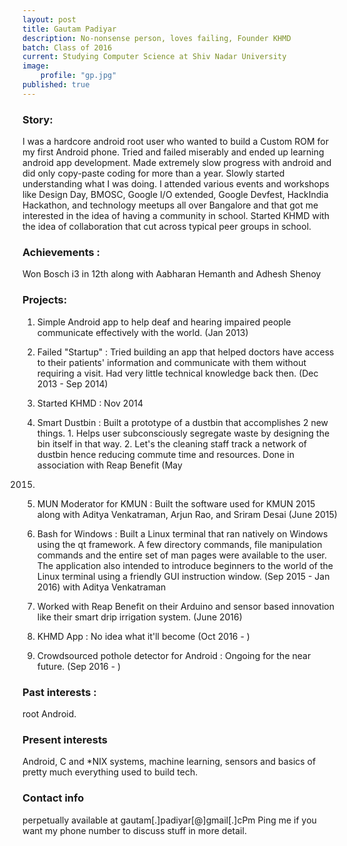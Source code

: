 ```yaml
---
layout: post
title: Gautam Padiyar
description: No-nonsense person, loves failing, Founder KHMD
batch: Class of 2016
current: Studying Computer Science at Shiv Nadar University
image: 
    profile: "gp.jpg"
published: true
---
```

### Story: 

I was a hardcore android root user who wanted to build a Custom ROM for my first Android phone. Tried and failed miserably and ended up learning android app development. Made extremely slow progress with android and did only copy-paste coding for more than a year. Slowly started understanding what I was doing. I attended various events and workshops like Design Day, BMOSC, Google I/O extended, Google Devfest, HackIndia Hackathon, and technology meetups all over Bangalore and that got me interested in the idea of having a community in school. Started KHMD with the idea of collaboration that cut across typical peer groups in school. 

### Achievements : 

Won Bosch i3 in 12th along with Aabharan Hemanth and Adhesh Shenoy

### Projects: 

1. Simple Android app to help deaf and hearing impaired people communicate effectively with the world. (Jan 2013)

2. Failed "Startup" : Tried building an app that helped doctors have access to their patients' information and communicate with them without requiring a visit. Had very little technical knowledge back then. (Dec 2013 - Sep 2014)

3. Started KHMD : Nov 2014

4. Smart Dustbin : Built a prototype of a dustbin that accomplishes 2 new things. 1. Helps user subconsciously segregate waste by designing the bin itself in that way. 2. Let's the cleaning staff track a network of dustbin hence reducing commute time and resources. Done in association with Reap Benefit (May 
2015)

5. MUN Moderator for KMUN : Built the software used for KMUN 2015 along with Aditya Venkatraman, Arjun Rao, and Sriram Desai (June 2015)

6. Bash for Windows : Built a Linux terminal that ran natively on Windows using the qt framework. A few directory commands, file manipulation commands and the entire set of man pages were available to the user. The application also intended to introduce beginners to the world of the Linux terminal using a friendly GUI instruction window. (Sep 2015 - Jan 2016) with Aditya Venkatraman

7. Worked with Reap Benefit on their Arduino and sensor based innovation like their smart drip irrigation system. (June 2016)

8. KHMD App : No idea what it'll become (Oct 2016 - )

9. Crowdsourced pothole detector for Android : Ongoing for the near future. (Sep 2016 - )

### Past interests : 

root Android.

### Present interests

Android, C and *NIX systems, machine learning, sensors and basics of pretty much everything used to build tech.

### Contact info

perpetually available at gautam[.]padiyar[@]gmail[.]cPm
Ping me if you want my phone number to discuss stuff in more detail.

